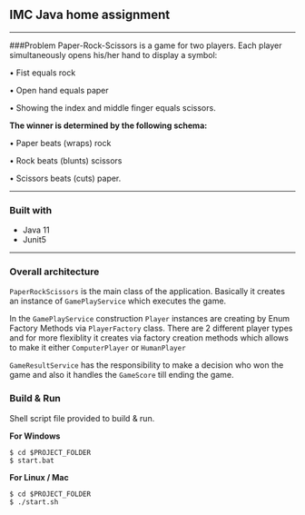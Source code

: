 ## IMC Java home assignment

---

###Problem
Paper-Rock-Scissors is a game for two players. Each player simultaneously opens his/her hand to display
a symbol:

• Fist equals rock

• Open hand equals paper

• Showing the index and middle finger equals scissors.

**The winner is determined by the following schema:**

• Paper beats (wraps) rock

• Rock beats (blunts) scissors

• Scissors beats (cuts) paper.

---

### Built with
* Java 11
* Junit5

---

### Overall architecture
`PaperRockScissors` is the main class of the application. Basically it creates an instance of `GamePlayService` which executes the game.

In the `GamePlayService` construction `Player` instances are creating by Enum Factory Methods via `PlayerFactory` class.
There are 2 different player types and for more flexiblity it creates via factory creation methods which allows to make it either `ComputerPlayer` or `HumanPlayer`

`GameResultService` has the responsibility to make a decision who won the game and also it handles the `GameScore` till ending the game.

### Build & Run

Shell script file provided to build & run.

**For Windows**
```
$ cd $PROJECT_FOLDER
$ start.bat
```

**For Linux / Mac**
```
$ cd $PROJECT_FOLDER
$ ./start.sh
```
